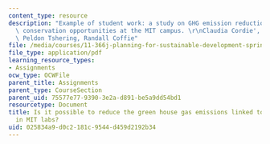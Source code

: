 ```yaml
---
content_type: resource
description: "Example of student work: a study on GHG emission reduction through energy\
  \ conservation opportunities at the MIT campus. \r\nClaudia Cordie', Jiwoon Kim,\
  \ Peldon Tshering, Randall Coffie"
file: /media/courses/11-366j-planning-for-sustainable-development-spring-2006/025834a9d0c2181c9544d459d2192b34_final2005.pdf
file_type: application/pdf
learning_resource_types:
- Assignments
ocw_type: OCWFile
parent_title: Assignments
parent_type: CourseSection
parent_uid: 75577e77-9390-3e2a-d891-be5a9dd54bd1
resourcetype: Document
title: Is it possible to reduce the green house gas emissions linked to energy use
  in MIT labs?
uid: 025834a9-d0c2-181c-9544-d459d2192b34
---
```

